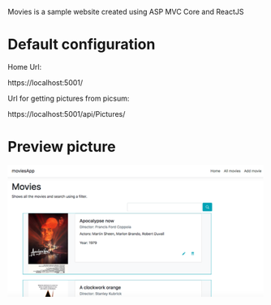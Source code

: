 Movies is a sample website created using ASP MVC Core and ReactJS

Default configuration
=====================

Home Url:

https://localhost:5001/

Url for getting pictures from picsum:

https://localhost:5001/api/Pictures/

Preview picture
===============

![alt text](https://github.com/ovu/moviesWeb/blob/master/preview.png "Movies App")


